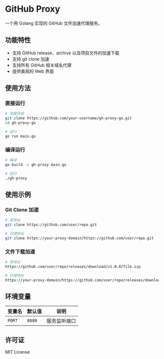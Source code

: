 # GitHub Proxy

一个用 Golang 实现的 GitHub 文件加速代理服务。

## 功能特性

- 支持 GitHub release、archive 以及项目文件的加速下载
- 支持 git clone 加速  
- 支持所有 GitHub 相关域名代理
- 提供美观的 Web 界面

## 使用方法

### 直接运行

```bash
# 克隆项目
git clone https://github.com/your-username/gh-proxy-go.git
cd gh-proxy-go

# 运行
go run main.go
```

### 编译运行

```bash
# 编译
go build -o gh-proxy main.go

# 运行
./gh-proxy
```

## 使用示例

### Git Clone 加速

```bash
# 原地址
git clone https://github.com/user/repo.git

# 代理地址
git clone https://your-proxy-domain/https://github.com/user/repo.git
```

### 文件下载加速

```bash
# 原地址
https://github.com/user/repo/releases/download/v1.0.0/file.zip

# 代理地址  
https://your-proxy-domain/https://github.com/user/repo/releases/download/v1.0.0/file.zip
```

## 环境变量

| 变量名 | 默认值 | 说明 |
|--------|--------|------|
| `PORT` | `8080` | 服务监听端口 |

## 许可证

MIT License 